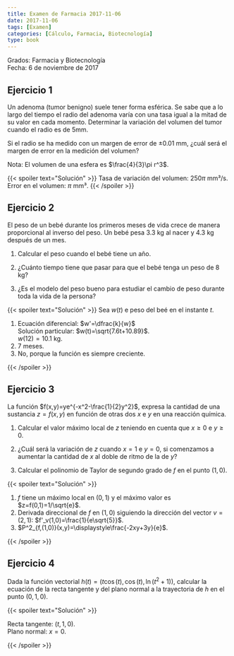 ```yaml
---
title: Examen de Farmacia 2017-11-06
date: 2017-11-06
tags: [Examen]
categories: [Cálculo, Farmacia, Biotecnología]
type: book
---
```


Grados: Farmacia y Biotecnología  
Fecha: 6 de noviembre de 2017

## Ejercicio 1

Un adenoma (tumor benigno) suele tener forma esférica.
Se sabe que a lo largo del tiempo el radio del adenoma varía con una tasa igual a la mitad de su valor en cada momento.
Determinar la variación del volumen del tumor cuando el radio es de 5mm.

Si el radio se ha medido con un margen de error de $\pm 0.01$ mm, ¿cuál será el margen de error en la medición del volumen?

Nota: El volumen de una esfera es $\frac{4}{3}\pi r^3$.

{{< spoiler text="Solución" >}}
Tasa de variación del volumen: $250\pi$ mm³/s.  
Error en el volumen: $\pi$ mm³.
{{< /spoiler >}}

## Ejercicio 2

El peso de un bebé durante los primeros meses de vida crece de manera proporcional al inverso del peso.
Un bebé pesa 3.3 kg al nacer y 4.3 kg después de un mes.

1. Calcular el peso cuando el bebé tiene un año.

2. ¿Cuánto tiempo tiene que pasar para que el bebé tenga un peso de 8 kg?

3. ¿Es el modelo del peso bueno para estudiar el cambio de peso durante toda la vida de la persona?

{{< spoiler text="Solución" >}}
Sea $w(t)$ e peso del beé en el instante $t$.

1. Ecuación diferencial: $w'=\dfrac{k}{w}$  
Solución particular: $w(t)=\sqrt{7.6t+10.89}$.  
$w(12)=10.1$ kg.  
2. 7 meses.
3. No, porque la función es siempre creciente.

{{< /spoiler >}}

## Ejercicio 3

La función $f(x,y)=ye^{-x^2-\frac{1}{2}y^2}$, expresa la cantidad de una sustancia $z=f(x,y)$ en función de otras dos $x$ e $y$ en una reacción química.

1. Calcular el valor máximo local de $z$ teniendo en cuenta que $x\geq 0$ e $y\geq 0$.

2. ¿Cuál será la variación de $z$ cuando $x=1$ e $y=0$, si comenzamos a aumentar la cantidad de $x$ al doble de ritmo de la de $y$?
  
3. Calcular el polinomio de Taylor de segundo grado de $f$ en el punto $(1,0)$.

{{< spoiler text="Solución" >}}

1. $f$ tiene un máximo local en $(0,1)$ y el máximo valor es $z=f(0,1)=1/\sqrt{e}$.
2. Derivada direccional de $f$ en $(1,0)$ siguiendo la dirección del vector $v=(2,1)$: $f'_v(1,0)=\frac{1}{e\sqrt{5}}$.
3. $P^2_{f,(1,0)}(x,y)=\displaystyle\frac{-2xy+3y}{e}$.

{{< /spoiler >}}

## Ejercicio 4

Dada la función vectorial $h(t)=(t\cos(t), \cos(t), \ln(t^2+1))$, calcular la ecuación de la recta tangente y del plano normal a la trayectoria de $h$ en el punto $(0,1,0)$.

{{< spoiler text="Solución" >}}

Recta tangente: $(t,1,0)$.  
Plano normal: $x=0$.

{{< /spoiler >}}

